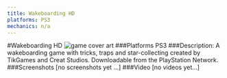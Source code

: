 ```yaml
---
title: Wakeboarding HD
platforms: PS3
mechanics: n/a
---
```

#Wakeboarding HD
![game cover art](//images.igdb.com/igdb/image/upload/t_cover_big/g9452upuyo9frmegogga.jpg "Logo Title Text 1")
###Platforms
PS3
###Description:
A wakeboarding game with tricks, traps and star-collecting created by TikGames and Creat Studios. Downloadable from the PlayStation Network.
###Screenshots
[no screenshots yet ...]
###Video
[no videos yet...]
